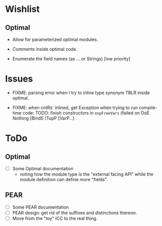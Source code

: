 # Wishlist #
## Optimal ##

- Allow for parameterized optimal modules.
- Comments inside optimal code.

- Enumerate the field names (as ... or Strings) [low priority]

# Issues #

- FIXME: parsing error when I try to inline type synonym TBLR inside optimal.

- FIXME: when cntRs' inlined, get
     Exception when trying to run compile-time code:
       TODO: finish constructors in `expFreeVars`
         (failed on DoE Nothing [BindS (TupP [VarP...)

# ToDo #
## Optimal ##

- [ ] Some Optimal documentation
  - noting how the module type is the "external facing API" while the
    module definition can define more "fields".

## PEAR ##

- [ ] Some PEAR documentation
- [ ] PEAR design: get rid of the suffixes and distinctions thereon.
- [ ] Move from the "toy" ICC to the real thing.
